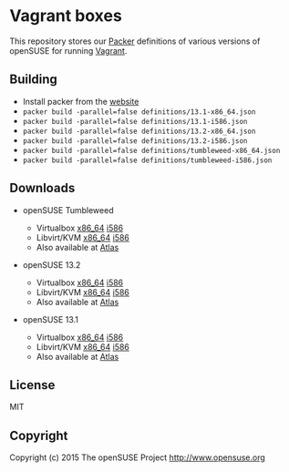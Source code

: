 # Vagrant boxes

This repository stores our [Packer](https://www.packer.io) definitions of various
versions of openSUSE for running [Vagrant](https://www.vagrantup.com).


## Building

* Install packer from the [website](http://www.packer.io)
* ```packer build -parallel=false definitions/13.1-x86_64.json```
* ```packer build -parallel=false definitions/13.1-i586.json```
* ```packer build -parallel=false definitions/13.2-x86_64.json```
* ```packer build -parallel=false definitions/13.2-i586.json```
* ```packer build -parallel=false definitions/tumbleweed-x86_64.json```
* ```packer build -parallel=false definitions/tumbleweed-i586.json```


## Downloads

* openSUSE Tumbleweed
  * Virtualbox
    [x86_64](http://opensuse.org/opensuse-tumbleweed-virtualbox-x86_64-1.0.0.box)
    [i586](http://opensuse.org/opensuse-tumbleweed-virtualbox-i586-1.0.0.box)
  * Libvirt/KVM
    [x86_64](http://opensuse.org/opensuse-tumbleweed-libvirt-x86_64-1.0.0.box)
    [i586](http://opensuse.org/opensuse-tumbleweed-libvirt-i586-1.0.0.box)
  * Also available at [Atlas](https://atlas.hashicorp.com/opensuse)

* openSUSE 13.2
  * Virtualbox
    [x86_64](http://opensuse.org/opensuse-13.2-virtualbox-x86_64-1.0.0.box)
    [i586](http://opensuse.org/opensuse-13.2-virtualbox-i586-1.0.0.box)
  * Libvirt/KVM
    [x86_64](http://opensuse.org/opensuse-13.2-libvirt-x86_64-1.0.0.box)
    [i586](http://opensuse.org/opensuse-13.2-libvirt-i586-1.0.0.box)
  * Also available at [Atlas](https://atlas.hashicorp.com/opensuse)

* openSUSE 13.1
  * Virtualbox
    [x86_64](http://opensuse.org/opensuse-13.1-virtualbox-x86_64-1.0.0.box)
    [i586](http://opensuse.org/opensuse-13.1-virtualbox-i586-1.0.0.box)
  * Libvirt/KVM
    [x86_64](http://opensuse.org/opensuse-13.1-libvirt-x86_64-1.0.0.box)
    [i586](http://opensuse.org/opensuse-13.1-libvirt-i586-1.0.0.box)
  * Also available at [Atlas](https://atlas.hashicorp.com/opensuse)


## License

MIT


## Copyright

Copyright (c) 2015 The openSUSE Project <http://www.opensuse.org>
